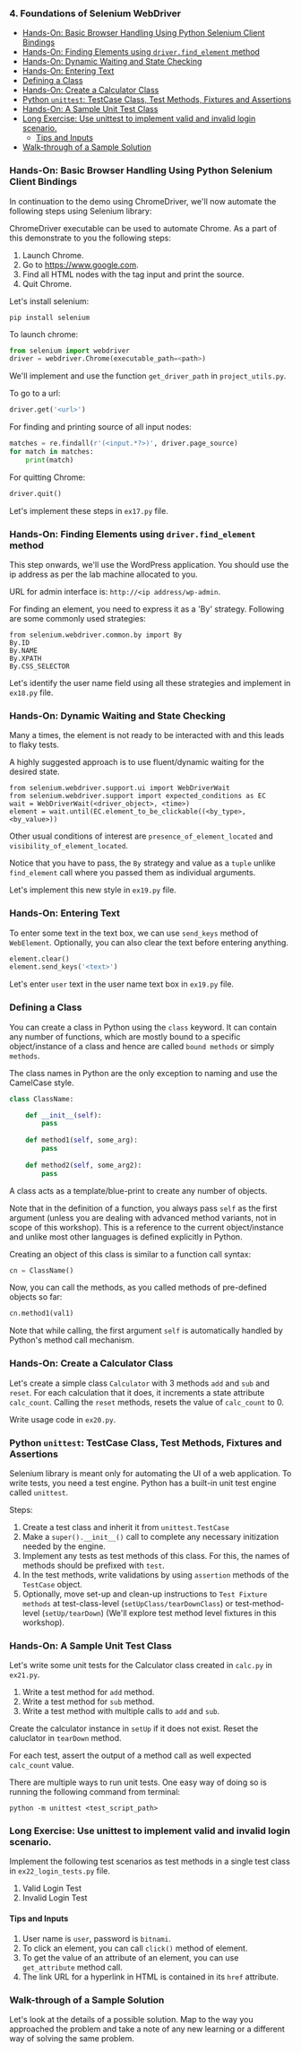 ### 4. Foundations of Selenium WebDriver

- [Hands-On: Basic Browser Handling Using Python Selenium Client Bindings](#hands-on-basic-browser-handling-using-python-selenium-client-bindings)
- [Hands-On: Finding Elements using `driver.find_element` method](#hands-on-finding-elements-using-driverfind_element-method)
- [Hands-On: Dynamic Waiting and State Checking](#hands-on-dynamic-waiting-and-state-checking)
- [Hands-On: Entering Text](#hands-on-entering-text)
- [Defining a Class](#defining-a-class)
- [Hands-On: Create a Calculator Class](#hands-on-create-a-calculator-class)
- [Python `unittest`: TestCase Class, Test Methods, Fixtures and Assertions](#python-unittest-testcase-class-test-methods-fixtures-and-assertions)
- [Hands-On: A Sample Unit Test Class](#hands-on-a-sample-unit-test-class)
- [Long Exercise: Use unittest to implement valid and invalid login scenario.](#long-exercise-use-unittest-to-implement-valid-and-invalid-login-scenario)
  * [Tips and Inputs](#tips-and-inputs)
- [Walk-through of a Sample Solution](#walk-through-of-a-sample-solution)

### Hands-On: Basic Browser Handling Using Python Selenium Client Bindings

In continuation to the demo using ChromeDriver, we'll now automate the following steps using Selenium library:

ChromeDriver executable can be used to automate Chrome. As a part of this demonstrate to you the following steps:

1. Launch Chrome.
2. Go to https://www.google.com.
3. Find all HTML nodes with the tag input and print the source.
4. Quit Chrome.

Let's install selenium:

```
pip install selenium
```

To launch chrome:

```python
from selenium import webdriver
driver = webdriver.Chrome(executable_path=<path>)
```

We'll implement and use the function `get_driver_path` in `project_utils.py`.

To go to a url:

```python
driver.get('<url>')
```

For finding and printing source of all input nodes:

```python
matches = re.findall(r'(<input.*?>)', driver.page_source)
for match in matches:
    print(match)
```

For quitting Chrome:

```python
driver.quit()
```

Let's implement these steps in `ex17.py` file.

### Hands-On: Finding Elements using `driver.find_element` method

This step onwards, we'll use the WordPress application. You should use the ip address as per the lab machine allocated to you.

URL for admin interface is: `http://<ip address/wp-admin`.

For finding an element, you need to express it as a 'By' strategy. Following are some commonly used strategies:

```
from selenium.webdriver.common.by import By
By.ID
By.NAME
By.XPATH
By.CSS_SELECTOR
```

Let's identify the user name field using all these strategies and implement in `ex18.py` file.

### Hands-On: Dynamic Waiting and State Checking

Many a times, the element is not ready to be interacted with and this leads to flaky tests.

A highly suggested approach is to use fluent/dynamic waiting for the desired state.

```
from selenium.webdriver.support.ui import WebDriverWait
from selenium.webdriver.support import expected_conditions as EC
wait = WebDriverWait(<driver_object>, <time>)
element = wait.until(EC.element_to_be_clickable((<by_type>, <by_value>))
```

Other usual conditions of interest are `presence_of_element_located` and `visibility_of_element_located`.

Notice that you have to pass, the `By` strategy and value as a `tuple` unlike `find_element` call where you passed them as individual arguments.

Let's implement this new style in `ex19.py` file.

### Hands-On: Entering Text

To enter some text in the text box, we can use `send_keys` method of `WebElement`. Optionally, you can also clear the text before entering anything.

```python
element.clear()
element.send_keys('<text>')
```

Let's enter `user` text in the user name text box in `ex19.py` file.

### Defining a Class

You can create a class in Python using the `class` keyword. It can contain any number of functions, which are mostly bound to a specific object/instance of a class and hence are called `bound methods` or simply `methods`.

The class names in Python are the only exception to naming and use the CamelCase style.

```python
class ClassName:

    def __init__(self):
        pass
        
    def method1(self, some_arg):
        pass
        
    def method2(self, some_arg2):
        pass
 ```
 
 A class acts as a template/blue-print to create any number of objects.

Note that in the definition of a function, you always pass `self` as the first argument (unless you are dealing with advanced method variants, not in scope of this workshop). This is a reference to the current object/instance and unlike most other languages is defined explicitly in Python.

Creating an object of this class is similar to a function call syntax:
 
 ```python
 cn = ClassName()
 ```
 
 Now, you can call the methods, as you called methods of pre-defined objects so far:
 
 ```python
 cn.method1(val1)
```

Note that while calling, the first argument `self` is automatically handled by Python's method call mechanism.

### Hands-On: Create a Calculator Class

Let's create a simple class `Calculator` with 3 methods `add` and `sub` and `reset`. For each calculation that it does, it increments a state attribute `calc_count`. Calling the `reset` methods, resets the value of `calc_count` to 0.

Write usage code in `ex20.py`.

### Python `unittest`: TestCase Class, Test Methods, Fixtures and Assertions

Selenium library is meant only for automating the UI of a web application. To write tests, you need a test engine. Python has a built-in unit test engine called `unittest`.

Steps:
1. Create a test class and inherit it from `unittest.TestCase`
2. Make a `super().__init__()` call to complete any necessary initization needed by the engine.
2. Implement any tests as test methods of this class. For this, the names of methods should be prefixed with `test`.
4. In the test methods, write validations by using `assertion` methods of the `TestCase` object.
5. Optionally, move set-up and clean-up instructions to `Test Fixture methods` at test-class-level (`setUpClass/tearDownClass`) or test-method-level (`setUp/tearDown`) (We'll explore test method level fixtures in this workshop).

### Hands-On: A Sample Unit Test Class

Let's write some unit tests for the Calculator class created in `calc.py` in `ex21.py`.

1. Write a test method for `add` method. 
2. Write a test method for `sub` method. 
3. Write a test method with multiple calls to `add` and `sub`.

Create the calculator instance in `setUp` if it does not exist. Reset the caluclator in `tearDown` method.

For each test, assert the output of a method call as well expected `calc_count` value.

There are multiple ways to run unit tests. One easy way of doing so is running the following command from terminal:

```
python -m unittest <test_script_path>
```

### Long Exercise: Use unittest to implement valid and invalid login scenario.

Implement the following test scenarios as test methods in a single test class in `ex22_login_tests.py` file.
1. Valid Login Test
2. Invalid Login Test

#### Tips and Inputs
1. User name is `user`, password is `bitnami`.
2. To click an element, you can call `click()` method of element.
3. To get the value of an attribute of an element, you can use `get_attribute` method call.
4. The link URL for a hyperlink in HTML is contained in its `href` attribute.

### Walk-through of a Sample Solution
Let's look at the details of a possible solution. Map to the way you approached the problem and take a note of any new learning or a different way of solving the same problem.
